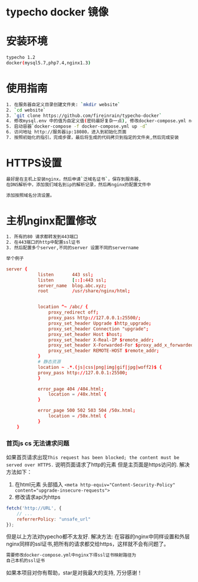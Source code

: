 # typecho docker 镜像

# 安装环境
```bash
typecho 1.2
docker(mysql5.7,php7.4,nginx1.3)
```

# 使用指南
```bash
1. 在服务器自定义目录创建文件夹: `mkdir website`
2. `cd website`
3. `git clone https://github.com/fireinrain/typecho-docker`
4. 修改mysql.env 中的值为自定义值(密码最好复杂一点), 修改docker-compose.yml nginx的ssl证书映射路径
5. 启动容器`docker-compose -f docker-compose.yml up -d`
6. 访问地址 http://服务器ip:18080，进入到初始化页面
7. 按照初始化的指引，完成步骤，最后将生成的代码拷贝到指定的文件夹,然后完成安装

```
# HTTPS设置
```bash
最好是在主机上安装nginx，然后申请`泛域名证书`，保存到服务器,
在DNS解析中，添加我们域名到ip的解析记录，然后再nginx的配置文件中

添加按照域名分流设置。

```

# 主机nginx配置修改
```bash
1. 所有的80 请求都转发到443端口
2. 在443端口的http中配置ssl证书
3. 然后配置多个server,不同的server 设置不同的servername

举个例子
```
```nginx.conf
server {
            listen       443 ssl;
            listen       [::]:443 ssl;
            server_name  blog.abc.xyz;
            root         /usr/share/nginx/html;


            location ^~ /abc/ {
                proxy_redirect off;
                proxy_pass http://127.0.0.1:25500/;
                proxy_set_header Upgrade $http_upgrade;
                proxy_set_header Connection "upgrade";
                proxy_set_header Host $host;
                proxy_set_header X-Real-IP $remote_addr;
                proxy_set_header X-Forwarded-For $proxy_add_x_forwarded_for;
                proxy_set_header REMOTE-HOST $remote_addr;
            }
            # 静态资源
            location ~ .*.(js|css|png|img|gif|jpg|woff2)$ {
            proxy_pass http://127.0.0.1:25500;
            }

            error_page 404 /404.html;
                location = /40x.html {
            }

            error_page 500 502 503 504 /50x.html;
                location = /50x.html {
            }
    }
```
### 首页js cs 无法请求问题

如果首页请求出现`This request has been blocked; the content must be served over HTTPS.`
说明页面请求了http的元素 但是主页面是https访问的.
解决方法如下：
1. 在html元素 头部插入 `<meta http-equiv="Content-Security-Policy" content="upgrade-insecure-requests">`
2. 修改请求api为https
```js
fetch('http://URL', {
    // ...
    referrerPolicy: "unsafe_url" 
});
```
但是以上方法对typecho都不太友好.
解决方法:
在容器的nginx中同样设置和外层nginx同样的ssl证书,把所有的请求都交给https，这样就不会有问题了。
```bash
需要修改docker-compose.yml中nginx下得ssl证书映射路径为
自己本机的ssl证书
```

如果本项目对你有帮助，star是对我最大的支持, 万分感谢！

